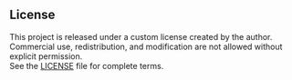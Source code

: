 ## License

This project is released under a custom license created by the author.  
Commercial use, redistribution, and modification are not allowed without explicit permission.  
See the [LICENSE](./LICENSE) file for complete terms.
